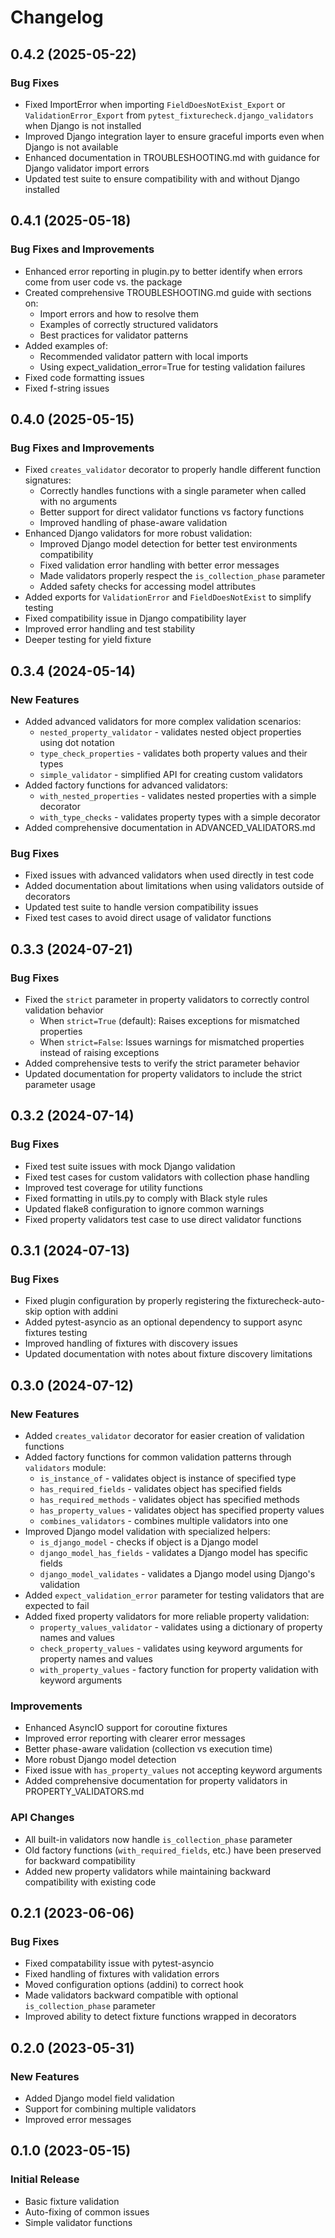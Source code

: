 # Changelog

## 0.4.2 (2025-05-22)

### Bug Fixes
- Fixed ImportError when importing `FieldDoesNotExist_Export` or `ValidationError_Export` from `pytest_fixturecheck.django_validators` when Django is not installed
- Improved Django integration layer to ensure graceful imports even when Django is not available
- Enhanced documentation in TROUBLESHOOTING.md with guidance for Django validator import errors
- Updated test suite to ensure compatibility with and without Django installed

## 0.4.1 (2025-05-18)

### Bug Fixes and Improvements
- Enhanced error reporting in plugin.py to better identify when errors come from user code vs. the package
- Created comprehensive TROUBLESHOOTING.md guide with sections on:
  - Import errors and how to resolve them
  - Examples of correctly structured validators
  - Best practices for validator patterns 
- Added examples of:
  - Recommended validator pattern with local imports
  - Using expect_validation_error=True for testing validation failures
- Fixed code formatting issues
- Fixed f-string issues 

## 0.4.0 (2025-05-15)

### Bug Fixes and Improvements
- Fixed `creates_validator` decorator to properly handle different function signatures:
  - Correctly handles functions with a single parameter when called with no arguments
  - Better support for direct validator functions vs factory functions
  - Improved handling of phase-aware validation
- Enhanced Django validators for more robust validation:
  - Improved Django model detection for better test environments compatibility
  - Fixed validation error handling with better error messages
  - Made validators properly respect the `is_collection_phase` parameter
  - Added safety checks for accessing model attributes
- Added exports for `ValidationError` and `FieldDoesNotExist` to simplify testing
- Fixed compatibility issue in Django compatibility layer
- Improved error handling and test stability
- Deeper testing for yield fixture

## 0.3.4 (2024-05-14)

### New Features
- Added advanced validators for more complex validation scenarios:
  - `nested_property_validator` - validates nested object properties using dot notation
  - `type_check_properties` - validates both property values and their types
  - `simple_validator` - simplified API for creating custom validators
- Added factory functions for advanced validators:
  - `with_nested_properties` - validates nested properties with a simple decorator
  - `with_type_checks` - validates property types with a simple decorator
- Added comprehensive documentation in ADVANCED_VALIDATORS.md

### Bug Fixes
- Fixed issues with advanced validators when used directly in test code
- Added documentation about limitations when using validators outside of decorators
- Updated test suite to handle version compatibility issues
- Fixed test cases to avoid direct usage of validator functions

## 0.3.3 (2024-07-21)

### Bug Fixes
- Fixed the `strict` parameter in property validators to correctly control validation behavior
  - When `strict=True` (default): Raises exceptions for mismatched properties
  - When `strict=False`: Issues warnings for mismatched properties instead of raising exceptions
- Added comprehensive tests to verify the strict parameter behavior
- Updated documentation for property validators to include the strict parameter usage

## 0.3.2 (2024-07-14)

### Bug Fixes
- Fixed test suite issues with mock Django validation
- Fixed test cases for custom validators with collection phase handling
- Improved test coverage for utility functions
- Fixed formatting in utils.py to comply with Black style rules
- Updated flake8 configuration to ignore common warnings
- Fixed property validators test case to use direct validator functions

## 0.3.1 (2024-07-13)

### Bug Fixes
- Fixed plugin configuration by properly registering the fixturecheck-auto-skip option with addini
- Added pytest-asyncio as an optional dependency to support async fixtures testing
- Improved handling of fixtures with discovery issues
- Updated documentation with notes about fixture discovery limitations

## 0.3.0 (2024-07-12)

### New Features
- Added `creates_validator` decorator for easier creation of validation functions
- Added factory functions for common validation patterns through `validators` module:
  - `is_instance_of` - validates object is instance of specified type
  - `has_required_fields` - validates object has specified fields
  - `has_required_methods` - validates object has specified methods
  - `has_property_values` - validates object has specified property values
  - `combines_validators` - combines multiple validators into one
- Improved Django model validation with specialized helpers:
  - `is_django_model` - checks if object is a Django model
  - `django_model_has_fields` - validates a Django model has specific fields
  - `django_model_validates` - validates a Django model using Django's validation
- Added `expect_validation_error` parameter for testing validators that are expected to fail
- Added fixed property validators for more reliable property validation:
  - `property_values_validator` - validates using a dictionary of property names and values
  - `check_property_values` - validates using keyword arguments for property names and values
  - `with_property_values` - factory function for property validation with keyword arguments

### Improvements
- Enhanced AsyncIO support for coroutine fixtures
- Improved error reporting with clearer error messages
- Better phase-aware validation (collection vs execution time)
- More robust Django model detection
- Fixed issue with `has_property_values` not accepting keyword arguments
- Added comprehensive documentation for property validators in PROPERTY_VALIDATORS.md

### API Changes
- All built-in validators now handle `is_collection_phase` parameter
- Old factory functions (`with_required_fields`, etc.) have been preserved for backward compatibility
- Added new property validators while maintaining backward compatibility with existing code

## 0.2.1 (2023-06-06)

### Bug Fixes
- Fixed compatability issue with pytest-asyncio
- Fixed handling of fixtures with validation errors
- Moved configuration options (addini) to correct hook
- Made validators backward compatible with optional `is_collection_phase` parameter
- Improved ability to detect fixture functions wrapped in decorators

## 0.2.0 (2023-05-31)

### New Features
- Added Django model field validation
- Support for combining multiple validators
- Improved error messages

## 0.1.0 (2023-05-15)

### Initial Release
- Basic fixture validation
- Auto-fixing of common issues
- Simple validator functions
